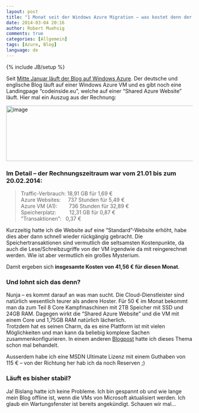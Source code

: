 ```yaml
---
layout: post
title: "1 Monat seit der Windows Azure Migration – was kostet denn der Spaß?"
date: 2014-03-04 20:16
author: Robert Muehsig
comments: true
categories: [Allgemein]
tags: [Azure, Blog]
language: de
---
```

{% include JB/setup %}
<p>Seit <a href="http://blog.codeinside.eu/2014/02/01/umzug-auf-windows-azure-vms-wordpress-migration-dns-nderungen/">Mitte Januar läuft der Blog auf Windows Azure</a>. Der deutsche und englische Blog läuft auf einer Windows Azure VM und es gibt noch eine Landingpage “codeinside.eu”, welche auf einer “Shared Azure Website” läuft. Hier mal ein Auszug aus der Rechnung:</p> <p><a href="{{BASE_PATH}}/assets/wp-images-de/image1996.png"><img title="image" style="border-top: 0px; border-right: 0px; background-image: none; border-bottom: 0px; padding-top: 0px; padding-left: 0px; border-left: 0px; display: inline; padding-right: 0px" border="0" alt="image" src="{{BASE_PATH}}/assets/wp-images-de/image_thumb1132.png" width="570" height="150"></a></p> <h3>Im Detail – der Rechnungszeitraum war vom 21.01 bis zum 20.02.2014:</h3> <blockquote> <p>Traffic-Verbrauch: 18,91 GB für 1,69 €<br>Azure Websites:&nbsp;&nbsp;&nbsp;&nbsp; 737 Stunden für 5,49 €<br>Azure VM (A1):&nbsp;&nbsp;&nbsp;&nbsp;&nbsp;&nbsp;&nbsp; 736 Stunden für 32,89 €<br>Speicherplatz:&nbsp;&nbsp;&nbsp;&nbsp;&nbsp;&nbsp;&nbsp;&nbsp; 12,31 GB für 0,87 €<br>”Transaktionen”:&nbsp;&nbsp; 0,37 €</p></blockquote> <p>Kurzzeitig hatte ich die Website auf eine “Standard”-Website erhöht, habe dies aber dann schnell wieder rückgängig gebracht. Die Speichertransaktionen sind vermutlich die seltsamsten Kostenpunkte, da auch die Lese/Schreibzugriffe von der VM irgendwie da mit reingerechnet werden. Wie ist aber vermutlich ein großes Mysterium.</p> <p>Damit ergeben sich<strong> insgesamte Kosten von 41,56 € für diesen Monat</strong>. </p> <h3>Und lohnt sich das denn?</h3> <p>Nunja – es kommt darauf an was man sucht. Die Cloud-Dienstleister sind natürlich wesentlich teurer als andere Hoster. Für 50 € im Monat bekommt man da zum Teil 8 Core Kampfmaschinen mit 2TB Speicher mit SSD und 24GB RAM. Dagegen wirkt die “Shared Azure Website” und die VM mit einem Core und 1,75GB RAM natürlich lächerlich. <br>Trotzdem hat es seinen Charm, da es eine Plattform ist mit vielen Möglichkeiten und man kann da beliebig komplexe Sachen zusammenkonfigurieren. In einem anderen <a href="http://blog.codeinside.eu/2012/03/09/cloud-computing-vs-traditionelle-hoster-fr-eine-web-app/">Blogpost</a> hatte ich dieses Thema schon mal behandelt.</p> <p>Ausserdem habe ich eine MSDN Ultimate Lizenz mit einem Guthaben von 115 € – von der Richtung her hab ich da noch Reserven ;)</p> <h3>Läuft es bisher stabil?</h3> <p>Ja! Bislang hatte ich keine Probleme. Ich bin gespannt ob und wie lange mein Blog offline ist, wenn die VMs von Microsoft aktualisiert werden. Ich glaub ein Wartungsfenster ist bereits angekündigt. Schauen wir mal…</p>

